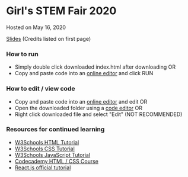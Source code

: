 <h1>Girl's STEM Fair 2020</h1>
<p>Hosted on May 16, 2020</p>
<p><a href="https://tinyurl.com/girls-stem-fair-2020-webdev ">Slides</a> (Credits listed on first page)</p>

<h3>How to run</h3>
<ul>
    <li>Simply double click downloaded index.html after downloading OR</li>
    <li>Copy and paste code into an <a href="https://repl.it/">online editor</a> and click RUN </li>
</ul>

<h3>How to edit / view code</h3>
<ul>
    <li>Copy and paste code into an <a href="https://repl.it/">online editor</a> and edit OR</li>
    <li>Open the downloaded folder using a <a href="https://code.visualstudio.com/">code editor</a> OR</li>
    <li>Right click downloaded file and select "Edit" (NOT RECOMMENDED) </li>
</ul>

<h3>Resources for continued learning</h3>
<ul>
    <li><a href="https://www.w3schools.com/html/">W3Schools HTML Tutorial</a></li>
    <li><a href="https://www.w3schools.com/css/">W3Schools CSS Tutorial</a></li>
    <li><a href="https://www.w3schools.com/js/">W3Schools JavaScript Tutorial</a></li>
    <li><a href="http://www.codeacademy.com/learn/make-a-website">Codecademy HTML / CSS Course</li>
    <li><a href="https://reactjs.org/">React.js official tutorial</li>
</ul>